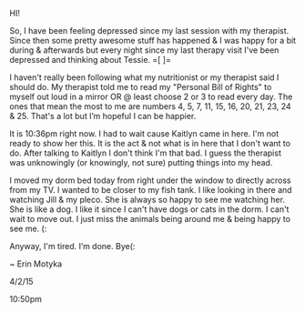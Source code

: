 HI!

So, I have been feeling depressed since my last session with my therapist. Since then some pretty awesome stuff has happened & I was happy for a bit during & afterwards but every night since my last therapy visit I've been depressed and thinking about Tessie. =[ ]=

I haven't really been following what my nutritionist or my therapist said I should do. My therapist told me to read my "Personal Bill of Rights" to myself out loud in a mirror OR @ least choose 2 or 3 to read every day. The ones that mean the most to me are numbers 4, 5, 7, 11, 15, 16, 20, 21, 23, 24 & 25. That's a lot but I’m hopeful I can be happier.

It is 10:36pm right now. I had to wait cause Kaitlyn came in here. I'm not ready to show her this. It is the act & not what is in here that I don't want to do. After talking to Kaitlyn I don't think I'm that bad. I guess the therapist was unknowingly (or knowingly, not sure) putting things into my head.

I moved my dorm bed today from right under the window to directly across from my TV. I wanted to be closer to my fish tank. I like looking in there and watching Jill & my pleco. She is always so happy to see me watching her. She is like a dog. I like it since I can't have dogs or cats in the dorm. I can't wait to move out. I just miss the animals being around me & being happy to see me. (:

Anyway, I'm tired. I’m done. Bye(:

~ Erin Motyka

4/2/15

10:50pm